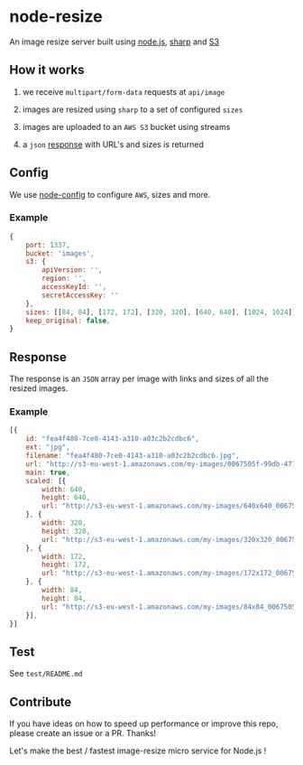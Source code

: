 # node-resize

An image resize server built using [node.js](https://nodejs.org), [sharp](https://github.com/lovell/sharp) and [S3](https://aws.amazon.com/s3/)

## How it works

1. we receive `multipart/form-data` requests at `api/image`

2. images are resized using `sharp` to a set of configured `sizes` 

3. images are uploaded to an `AWS S3` bucket using streams

4. a `json` [response](#response) with URL's and sizes is returned

## Config

We use [node-config](https://github.com/lorenwest/node-config) to configure
`AWS`, sizes and more.

### Example

```javascript
{
	port: 1337,
	bucket: 'images',
	s3: {
		apiVersion: '',
		region: '',
		accessKeyId: '',
		secretAccessKey: ''
	},
	sizes: [[84, 84], [172, 172], [320, 320], [640, 640], [1024, 1024]],
	keep_original: false,
}
```

## Response

The response is an `JSON` array per image with links and sizes of all the resized
images.

### Example

```javascript
[{
	id: "fea4f480-7ce0-4143-a310-a03c2b2cdbc6",
	ext: "jpg",
	filename: "fea4f480-7ce0-4143-a310-a03c2b2cdbc6.jpg",
	url: "http://s3-eu-west-1.amazonaws.com/my-images/0067505f-99db-4770-8fda-df70c8f879e0.jpg"
	main: true,
	scaled: [{
		width: 640,
		height: 640,
		url: "http://s3-eu-west-1.amazonaws.com/my-images/640x640_0067505f-99db-4770-8fda-df70c8f879e0.jpg"
	}, {
		width: 320,
		height: 320,
		url: "http://s3-eu-west-1.amazonaws.com/my-images/320x320_0067505f-99db-4770-8fda-df70c8f879e0.jpg"
	}, {
		width: 172,
		height: 172,
		url: "http://s3-eu-west-1.amazonaws.com/my-images/172x172_0067505f-99db-4770-8fda-df70c8f879e0.jpg"
	}, {
		width: 84,
		height: 84,
		url: "http://s3-eu-west-1.amazonaws.com/my-images/84x84_0067505f-99db-4770-8fda-df70c8f879e0.jpg"
	}],
}]
```

## Test

See `test/README.md`

## Contribute

If you have ideas on how to speed up performance or improve this repo, please create an issue or a PR. Thanks!

Let's make the best / fastest image-resize micro service for Node.js !